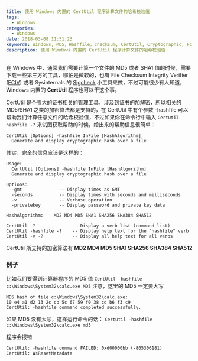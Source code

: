 ```yaml
---
title: 使用 Windows 内置的 CertUtil 程序计算文件的哈希校验值
tags:
  - Windows
categories:
  - Windows
date: 2018-03-08 11:51:23
keywords: Windows, MD5，Hashfile，checksum, CertUtil, Cryptographic, FCIV
description: 使用 Windows 内置的 CertUtil 程序计算文件的哈希校验值
---
```


在 Windows 中，通常我们需要计算一个文件的 MD5 或者 SHA1 值的时候，需要下载一些第三方的工具，哪怕是微软的，也有 File Checksum Integrity Verifier ([FCIV](https://support.microsoft.com/en-us/help/841290/availability-and-description-of-the-file-checksum-integrity-verifier-u)) 或者 Sysinternals 的 [Sigcheck](https://docs.microsoft.com/en-us/sysinternals/downloads/sigcheck) 小工具来做，不过可能很少有人知道，Windows 内置的 **CertUtil** 程序也可以干这个事。

CertUtil 是个强大的证书相关的管理工具，涉及到证书的加解密，所以相关的 MD5/SHA1 之类的加密算法都是支持的，在 CertUtil 中有个参数 -hashfile 可以帮助我们计算任意文件的哈希校验值，不过如果你在命令行中输入
`CertUtil -hashfile -?` 来试图获取帮助的时候，给出来的帮助信息很简单：

```
CertUtil [Options] -hashfile InFile [HashAlgorithm]
  Generate and display cryptographic hash over a file
```

其实，完全的信息应该是这样的：
``` 
Usage:
  CertUtil [Options] -hashfile InFile [HashAlgorithm]
  Generate and display cryptographic hash over a file

Options:
  -gmt              -- Display times as GMT
  -seconds          -- Display times with seconds and milliseconds
  -v                -- Verbose operation
  -privatekey       -- Display password and private key data

HashAlgorithm:    MD2 MD4 MD5 SHA1 SHA256 SHA384 SHA512 

CertUtil -?              -- Display a verb list (command list)
CertUtil -hashfile -?    -- Display help text for the "hashfile" verb
CertUtil -v -?           -- Display all help text for all verbs
```

CertUtil 所支持的加密算法有 **MD2 MD4 MD5 SHA1 SHA256 SHA384 SHA512**

### 例子
比如我们要得到计算器程序的 MD5 值
`CertUtil -hashfile c:\Windows\System32\calc.exe MD5` 注意，这里的 MD5 一定要大写

```
MD5 hash of file c:\Windows\System32\calc.exe:
10 e4 a1 d2 13 2c cb 5c 67 59 f0 38 cd b6 f3 c9
CertUtil: -hashfile command completed successfully.
```
如果 MD5 没有大写，这样运行命令的话：
`CertUtil -hashfile c:\Windows\System32\calc.exe md5`

程序会报错
```
CertUtil: -hashfile command FAILED: 0xd00000bb (-805306181)
CertUtil: WsResetMetadata
```
